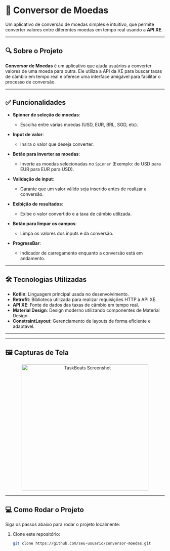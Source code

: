 # 💱 Conversor de Moedas

Um aplicativo de conversão de moedas simples e intuitivo, que permite converter valores entre diferentes moedas em tempo real usando a **API XE**.

---

## 🔍 Sobre o Projeto

**Conversor de Moedas** é um aplicativo que ajuda usuários a converter valores de uma moeda para outra. Ele utiliza a API da XE para buscar taxas de câmbio em tempo real e oferece uma interface amigável para facilitar o processo de conversão.

---

## ✅ Funcionalidades

- **Spinner de seleção de moedas**:
  - Escolha entre várias moedas (USD, EUR, BRL, SGD, etc).
  
- **Input de valor**:
  - Insira o valor que deseja converter.

- **Botão para inverter as moedas**:
  - Inverte as moedas selecionadas no `Spinner` (Exemplo: de USD para EUR para EUR para USD).

- **Validação de input**:
  - Garante que um valor válido seja inserido antes de realizar a conversão.

- **Exibição de resultados**:
  - Exibe o valor convertido e a taxa de câmbio utilizada.

- **Botão para limpar os campos**:
  - Limpa os valores dos inputs e da conversão.

- **ProgressBar**:
  - Indicador de carregamento enquanto a conversão está em andamento.

---

## 🛠️ Tecnologias Utilizadas

- **Kotlin**: Linguagem principal usada no desenvolvimento.
- **Retrofit**: Biblioteca utilizada para realizar requisições HTTP à API XE.
- **API XE**: Fonte de dados das taxas de câmbio em tempo real.
- **Material Design**: Design moderno utilizando componentes de Material Design.
- **ConstraintLayout**: Gerenciamento de layouts de forma eficiente e adaptável.

---
---

## 🖼️ Capturas de Tela

<p align="center">
  <img src="https://github.com/user-attachments/assets/e0b69f86-838b-408d-9dbd-0fe3435fe5cb" alt="TaskBeats Screenshot" width="400"/>

</p>


---

## 💻 Como Rodar o Projeto

Siga os passos abaixo para rodar o projeto localmente:

1. Clone este repositório:
   ```bash
   git clone https://github.com/seu-usuario/conversor-moedas.git




